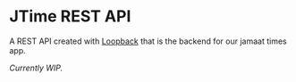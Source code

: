 # JTime REST API

A REST API created with [Loopback](http://loopback.io/) that is the backend
for our jamaat times app.

*Currently WIP.*
